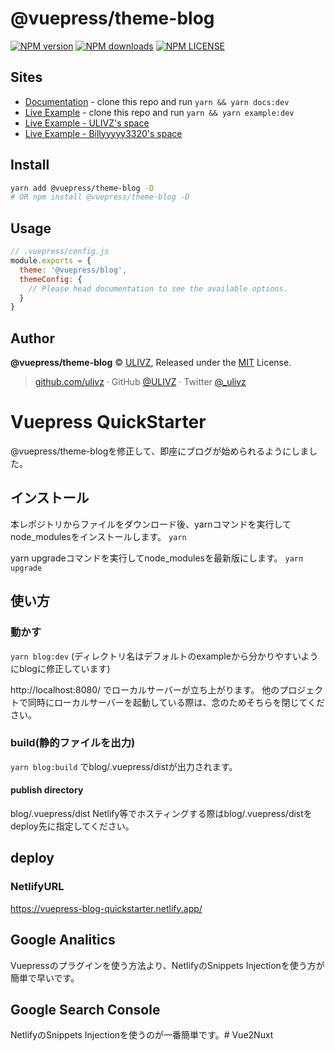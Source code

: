 # @vuepress/theme-blog

[![NPM version](https://badgen.net/npm/v/@vuepress/theme-blog)](https://npmjs.com/package/@vuepress/theme-blog) [![NPM downloads](https://badgen.net/npm/dm/@vuepress/theme-blog)](https://npmjs.com/package/@vuepress/theme-blog)
[![NPM LICENSE](https://badgen.net/npm/license/@vuepress/theme-blog)](https://github.com/vuepressjs/vuepress-theme-blog/blob/master/LICENSE)
 
## Sites

- [Documentation](https://vuepress-theme-blog.ulivz.com) - clone this repo and run `yarn && yarn docs:dev`
- [Live Example](https://example.vuepress-theme-blog.ulivz.com/) - clone this repo and run `yarn && yarn example:dev`
- [Live Example - ULIVZ's space](https://ulivz.com/)
- [Live Example - Billyyyyy3320's space](https://billyyyyy3320.com/)



## Install

```bash
yarn add @vuepress/theme-blog -D
# OR npm install @vuepress/theme-blog -D
```


## Usage

```js
// .vuepress/config.js
module.exports = {
  theme: '@vuepress/blog',
  themeConfig: {
    // Please head documentation to see the available options.
  }
}
```

## Author

**@vuepress/theme-blog** © [ULIVZ](https://github.com/ulivz), Released under the [MIT](./LICENSE) License.<br>

> [github.com/ulivz](https://github.com/ulivz) · GitHub [@ULIVZ](https://github.com/ulivz) · Twitter [@_ulivz](https://twitter.com/_ulivz)


# Vuepress QuickStarter
@vuepress/theme-blogを修正して、即座にブログが始められるようにしました。

## インストール
本レポジトリからファイルをダウンロード後、yarnコマンドを実行してnode_modulesをインストールします。
`yarn`

yarn upgradeコマンドを実行してnode_modulesを最新版にします。
`yarn upgrade`

## 使い方
### 動かす
`yarn blog:dev`
(ディレクトリ名はデフォルトのexampleから分かりやすいようにblogに修正しています)

http://localhost:8080/
でローカルサーバーが立ち上がります。
他のプロジェクトで同時にローカルサーバーを起動している際は、念のためそちらを閉じてください。

### build(静的ファイルを出力)
`yarn blog:build`
でblog/.vuepress/distが出力されます。

#### publish directory
blog/.vuepress/dist
Netlify等でホスティングする際はblog/.vuepress/distをdeploy先に指定してください。

## deploy
### NetlifyURL
https://vuepress-blog-quickstarter.netlify.app/

## Google Analitics
Vuepressのプラグインを使う方法より、NetlifyのSnippets Injectionを使う方が簡単で早いです。

## Google Search Console
NetlifyのSnippets Injectionを使うのが一番簡単です。# Vue2Nuxt
